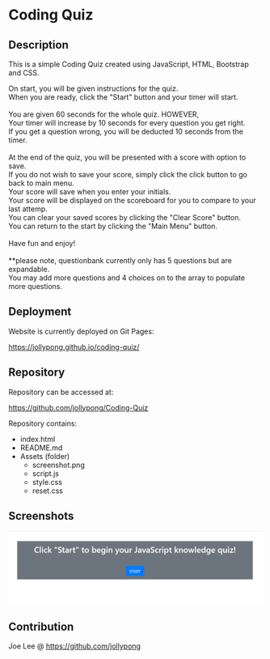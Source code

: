 # Coding Quiz

## Description
This is a simple Coding Quiz created using JavaScript, HTML, Bootstrap and CSS.

On start, you will be given instructions for the quiz. <br />
When you are ready, click the "Start" button and your timer will start. <br />
<br />
You are given 60 seconds for the whole quiz. HOWEVER, <br />
Your timer will increase by 10 seconds for every question you get right. <br />
If you get a question wrong, you will be deducted 10 seconds from the timer. <br />
<br />
At the end of the quiz, you will be presented with a score with option to save. <br />
If you do not wish to save your score, simply click the click button to go back to main menu. <br />
Your score will save when you enter your initials. <br />
Your score will be displayed on the scoreboard for you to compare to your last attemp.<br />
You can clear your saved scores by clicking the "Clear Score" button. <br />
You can return to the start by clicking the "Main Menu" button. <br />
<br />
Have fun and enjoy! <br />
<br />
**please note, questionbank currently only has 5 questions but are expandable.<br />
You may add more questions and 4 choices on to the array to populate more questions. 

## Deployment
Website is currently deployed on Git Pages: 

https://jollypong.github.io/coding-quiz/

## Repository
Repository can be accessed at: 

https://github.com/jollypong/Coding-Quiz

Repository contains: 
- index.html
- README.md 
- Assets (folder)
  - screenshot.png
  - script.js 
  - style.css
  - reset.css
     
## Screenshots
![screenshot](./assets/screenshot.png)

## Contribution
Joe Lee @ https://github.com/jollypong
